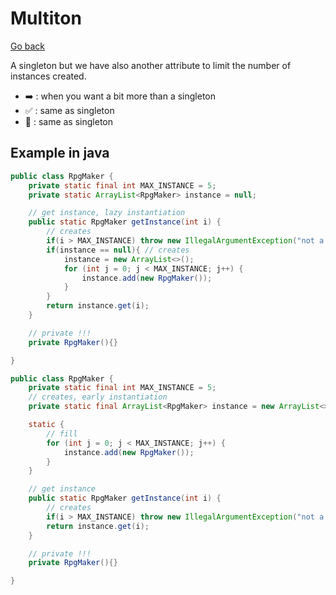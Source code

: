 # Multiton

[Go back](..)

A singleton but we have also another attribute to limit
the number of instances created.

* ➡️ : when you want a bit more than a singleton
* ✅ : same as singleton
* 🚫 : same as singleton

## Example in java

```java
public class RpgMaker {
    private static final int MAX_INSTANCE = 5;
    private static ArrayList<RpgMaker> instance = null;

    // get instance, lazy instantiation
    public static RpgMaker getInstance(int i) {
        // creates
        if(i > MAX_INSTANCE) throw new IllegalArgumentException("not a valid key");
        if(instance == null){ // creates
            instance = new ArrayList<>();
            for (int j = 0; j < MAX_INSTANCE; j++) {
                instance.add(new RpgMaker());
            }
        }
        return instance.get(i);
    }

    // private !!!
    private RpgMaker(){}

}

public class RpgMaker {
    private static final int MAX_INSTANCE = 5;
    // creates, early instantiation
    private static final ArrayList<RpgMaker> instance = new ArrayList<>();

    static {
        // fill
        for (int j = 0; j < MAX_INSTANCE; j++) {
            instance.add(new RpgMaker());
        }
    }

    // get instance
    public static RpgMaker getInstance(int i) {
        // creates
        if(i > MAX_INSTANCE) throw new IllegalArgumentException("not a valid key");
        return instance.get(i);
    }

    // private !!!
    private RpgMaker(){}

}
```
